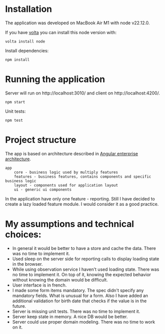 # Installation

The application was developed on MacBook Air M1 with node v22.12.0.

If you have [volta](https://volta.sh) you can install this node version with:

```
volta install node
```

Install dependencies:

```
npm install
```

# Running the application

Server will run on http://localhost:3010/ and client on http://localhost:4200/.

```
npm start
```

Unit tests:

```
npm test
```

# Project structure

The app is based on architecture described in [Angular enterprise architecture](https://angularexperts.io/products/ebook-angular-enterprise-architecture).

    app
        core - business logic used by multiply features
        features - business features, contains components and specific business logic
        layout - components used for application layout
        ui - generic ui components

In the application have only one feature - reporting. Still I have decided to create a lazy loaded feature module. I would consider it as a good practice.

# My assumptions and technical choices:

- In general it would be better to have a store and cache the data. There was no time to implement it.
- Used sleep on the server side for reporting calls to display loading state in the browser.
- While using observation service I haven't used loading state. There was no time to implement it. On top of it, knowing the expected behavior without knowing the domain would be difficult.
- User interface is in french.
- I made some form items mandatory. The spec didn't specify any mandatory fields. What is unusual for a form. Also I have added an additional validation for birth date that checks if the value is in the future.
- Server is missing unit tests. There was no time to implement it.
- Server keep state in memory. A nice DB would be better.
- Server could use proper domain modeling. There was no time to work on it.
